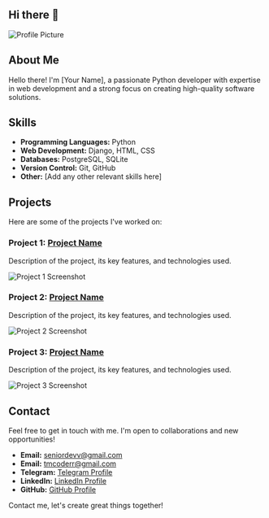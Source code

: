 ## Hi there 👋

![Profile Picture](profile_picture.jpg)

## About Me

Hello there! I'm [Your Name], a passionate Python developer with expertise in web development and a strong focus on creating high-quality software solutions.

## Skills

- **Programming Languages:** Python
- **Web Development:** Django, HTML, CSS
- **Databases:** PostgreSQL, SQLite
- **Version Control:** Git, GitHub
- **Other:** [Add any other relevant skills here]

## Projects

Here are some of the projects I've worked on:

### Project 1: [Project Name](https://github.com/yourusername/project1)

Description of the project, its key features, and technologies used.

![Project 1 Screenshot](project1_screenshot.jpg)

### Project 2: [Project Name](https://github.com/yourusername/project2)

Description of the project, its key features, and technologies used.

![Project 2 Screenshot](project2_screenshot.jpg)

### Project 3: [Project Name](https://github.com/yourusername/project3)

Description of the project, its key features, and technologies used.

![Project 3 Screenshot](project3_screenshot.jpg)

## Contact

Feel free to get in touch with me. I'm open to collaborations and new opportunities!

- **Email:** seniordevv@gmail.com
- **Email:** tmcoderr@gmail.com
- **Telegram:** [Telegram Profile](https://t.me/tmcoderr)
- **LinkedIn:** [LinkedIn Profile](https://www.linkedin.com/in/shohjahon-rajabov-8758b9272/)
- **GitHub:** [GitHub Profile](https://github.com/createuz)

Contact me, let's create great things together!

